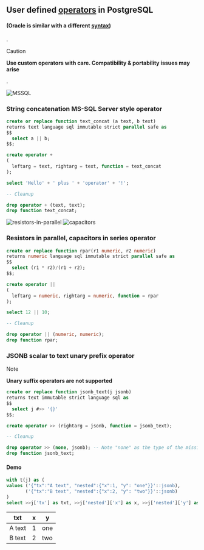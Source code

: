 ## User defined [operators](https://www.postgresql.org/docs/current/sql-createoperator.html) in PostgreSQL
#### (Oracle is similar with a different [syntax](https://docs.oracle.com/en/database/oracle/oracle-database/21/sqlrf/CREATE-OPERATOR.html))  
.
> [!CAUTION]
> **Use custom operators with care. Compatibility & portability issues may arise**

.

![MSSQL](https://github.com/user-attachments/assets/20c7a903-ef31-4cf8-86da-ff696485f0dc)  
### String concatenation MS-SQL Server style operator
```sql
create or replace function text_concat (a text, b text)
returns text language sql immutable strict parallel safe as
$$
  select a || b;
$$;

create operator + 
(
  leftarg = text, rightarg = text, function = text_concat
);

select 'Hello' + ' plus ' + 'operator' + '!';

-- Cleanup

drop operator + (text, text);
drop function text_concat;

```  
![resistors-in-parallel](https://github.com/user-attachments/assets/39d82858-de23-4bed-9253-8ba6bc95af96) ![capacitors](https://github.com/user-attachments/assets/c9af2b85-5e3b-4d3e-a3c8-47cb1d8724a5)
### Resistors in parallel, capacitors in series operator
```sql
create or replace function rpar(r1 numeric, r2 numeric)
returns numeric language sql immutable strict parallel safe as
$$
  select (r1 * r2)/(r1 + r2);
$$;

create operator || 
(
  leftarg = numeric, rightarg = numeric, function = rpar
);

select 12 || 10;

-- Cleanup

drop operator || (numeric, numeric);
drop function rpar;
```
### JSONB scalar to text unary prefix operator
> [!NOTE]
> **Unary suffix operators are not supported**
```sql
create or replace function jsonb_text(j jsonb)
returns text immutable strict language sql as
$$
  select j #>> '{}'
$$;

create operator >> (rightarg = jsonb, function = jsonb_text);

-- Cleanup

drop operator >> (none, jsonb); -- Note "none" as the type of the missing leftarg
drop function jsonb_text;
```
#### Demo
```sql
with t(j) as (
values ('{"tx":"A text", "nested":{"x":1, "y": "one"}}'::jsonb),
       ('{"tx":"B text", "nested":{"x":2, "y": "two"}}'::jsonb)
)
select >>j['tx'] as txt, >>j['nested']['x'] as x, >>j['nested']['y'] as y from t;
```

|txt   |x|y  |
|------|-|---|
|A text|1|one|
|B text|2|two|

